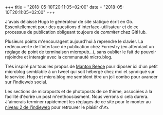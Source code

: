 +++
title = "2018-05-10T20:11:05+02:00"
date = "2018-05-10T20:11:05+02:00"
+++

J'avais délaissé Hugo le générateur de site statique écrit en Go. Essenitellement pour des questions d'interface-utilisateur et de ce processus de publication obligeant toujours de *commiter* chez GitHub. 

Plusieurs points m'encouragent aujourd'hui à reprendre le clavier. La redécouverte de l'interface de publication chez  Forrestry (en attendant un réglage de point de terminaison micropub...), sans oublier le fait de pouvoir rejoindre et interagir avec la communauté micro.blog.

Très inspiré par tous les propos de [Manton Reece](https://manton.org) pour diposer ici d'un petit microblog semblable à un tweet qui soit hébergé chez moi et syndiqué sur le service. Hugo et micro.blog me semblent être un joli combo pour avancer sur l'indieweb social. 

Les sections de microposts et de photoposts de ce thème, associées à la facilité d'écrire un post m'enthousiasment. Nous verrons si cela durera. J'aimerais terminer rapidement les réglages de ce site pour le monter au [niveau 2 de l'indieweb](https://indieweb.org/IndieMark#Level_2) pour retrouver le plaisir d'✍️.


